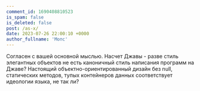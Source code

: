 ```yaml
---
comment_id: 1690408810523
is_spam: false
is_deleted: false
post: /as-x/
date: 2023-07-26 22:00:10 +0000
author_fullname: 'Мопс'
---
```


Согласен с вашей основной мыслью. Насчет Джавы - разве стиль элегантных объектов не есть каноничный стиль написания программ на Джаве? Настоящий объектно-ориентированный дизайн без null, статических методов, тупых контейнеров данных соответствует идеологии языка, не так ли?
